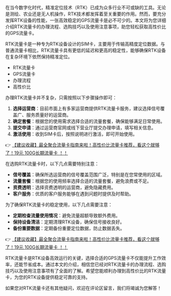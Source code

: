 
在当今数字化时代，精准定位技术（RTK）已成为众多行业不可或缺的工具。无论是测绘、农业还是无人机操作，RTK技术都发挥着至关重要的作用。然而，要充分发挥RTK设备的性能，一张高效稳定的GPS流量卡是必不可少的。本文将为您详细介绍RTK流量卡的办理流程、选购技巧以及使用注意事项，助您轻松获取高性价比的GPS流量卡。


RTK流量卡是一种专为RTK设备设计的SIM卡，主要用于传输高精度定位数据。与普通流量卡相比，RTK流量卡具有更低的延迟和更高的稳定性，能够确保RTK设备在复杂环境下依然保持精准定位。

- RTK流量卡
- GPS流量卡
- 办理流程
- 高性价比


办理RTK流量卡并不复杂，只需按照以下步骤操作即可：

1. **选择运营商**：目前市面上有多家运营商提供RTK流量卡服务，建议选择信号覆盖广、服务质量好的运营商。
2. **确定套餐**：根据您的使用需求选择合适的流量套餐，确保能够满足日常使用。
3. **提交申请**：通过运营商官网或线下营业厅提交办理申请，填写相关信息。
4. **激活使用**：收到SIM卡后，按照说明进行激活，即可开始使用。

👉 [【建议收藏】最全聚合流量卡指南来啦！高性价比流量卡推荐，看这个就够了！19元 100G长期流量卡 ！！](https://bit.ly/Liuliangka)


在选购RTK流量卡时，以下几点需要特别注意：

- **信号覆盖**：确保所选运营商的信号覆盖范围广泛，特别是在您常使用的区域。
- **流量套餐**：根据您的使用频率选择合适的流量套餐，避免浪费或不足。
- **资费透明**：选择资费透明的运营商，避免隐藏费用。
- **客户服务**：优质的客户服务能够在遇到问题时提供及时帮助。


为了确保RTK流量卡的稳定使用，以下几点需要注意：

- **定期检查流量使用情况**：避免流量超额导致额外费用。
- **保持设备清洁**：定期清理RTK设备，确保信号接收良好。
- **备份重要数据**：定期备份重要定位数据，防止数据丢失。

👉 [【建议收藏】最全聚合流量卡指南来啦！高性价比流量卡推荐，看这个就够了！19元 100G长期流量卡 ！！](https://bit.ly/Liuliangka)


RTK流量卡是RTK设备高效运行的关键，选择合适的GPS流量卡不仅能提升工作效率，还能节省成本。通过本文的介绍，相信您已经对RTK流量卡的办理流程、选购技巧以及使用注意事项有了全面的了解。希望您能顺利办理到高性价比的RTK流量卡，为您的RTK设备提供稳定可靠的支持。

如果您对RTK流量卡还有其他疑问，欢迎在评论区留言，我们将竭诚为您解答！
